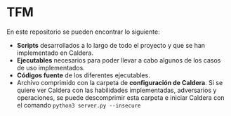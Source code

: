 # TFM

  
  En este repositorio se pueden encontrar lo siguiente:
 - **Scripts** desarrollados a lo largo de todo el proyecto y que se han implementado en Caldera.
 - **Ejecutables** necesarios para poder llevar a cabo algunos de los casos de uso implementados.
 - **Códigos fuente** de los diferentes ejecutables.
 - Archivo comprimido con la carpeta de **configuración de Caldera**. Si se quiere ver Caldera con las habilidades implementadas, adversarios y operaciones, se puede descomprimir esta carpeta e iniciar Caldera con el comando ``python3 server.py --insecure``